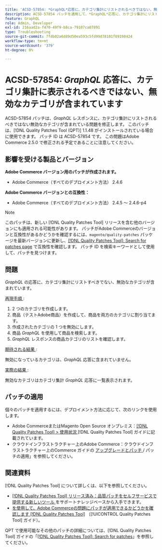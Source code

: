 ```yaml
---
title: 'ACSD-57854: *GraphQL*応答に、カテゴリ集計にリストされるべきではない、無効なカテゴリが含まれています'
description: ACSD-57854 パッチを適用して、*GraphQL*応答に、カテゴリ集計にリストされるべきでない無効なカテゴリが含まれているAdobe Commerceの問題を修正してください。
feature: GraphQL
role: Admin, Developer
exl-id: 216aad2a-f470-49f9-b8ca-79107ca07891
type: Troubleshooting
source-git-commit: 7fdb02a6d89d50ea593c5fd99d78101f89198424
workflow-type: tm+mt
source-wordcount: '379'
ht-degree: 0%

---
```


# ACSD-57854: *GraphQL* 応答に、カテゴリ集計に表示されるべきではない、無効なカテゴリが含まれています

ACSD-57854 パッチは、*GraphQL* レスポンスに、カテゴリ集計にリストされるべきではない無効なカテゴリが含まれている問題を修正します。 このパッチは、[!DNL Quality Patches Tool (QPT)] 1.1.48 がインストールされている場合に使用できます。 パッチ ID は ACSD-57854 です。 この問題はAdobe Commerce 2.5.0 で修正される予定であることに注意してください。

## 影響を受ける製品とバージョン

**Adobe Commerce バージョン用のパッチが作成されます。**

* Adobe Commerce（すべてのデプロイメント方法） 2.4.6

**Adobe Commerce バージョンとの互換性：**

* Adobe Commerce（すべてのデプロイメント方法） 2.4.5 ～ 2.4.6-p4

>[!NOTE]
>
>このパッチは、新しい [!DNL Quality Patches Tool] リリースを含む他のバージョンにも適用される可能性があります。 パッチがAdobe Commerceのバージョンと互換性があるかどうかを確認するには、`magento/quality-patches` パッケージを最新バージョンに更新し、[[!DNL Quality Patches Tool]: Search for patches page](https://experienceleague.adobe.com/tools/commerce-quality-patches/index.html) で互換性を確認します。 パッチ ID を検索キーワードとして使用して、パッチを見つけます。

## 問題

*GraphQL* の応答に、カテゴリ集計にリストすべきでない、無効なカテゴリが含まれています。

<u> 再現手順 </u>:

1. 2 つのカテゴリを作成します。
1. 商品（テストAdobe商品）を作成して、商品を両方のカテゴリに割り当てます。
1. 作成されたカテゴリの 1 つを無効にします。
1. 商品 *GraphQL* を使用して商品を検索します。
1. *GraphQL* レスポンスの商品カテゴリのリストを確認します。

<u> 期待される結果 </u>:

無効になっているカテゴリは、*GraphQL* 応答に含まれていません。

<u> 実際の結果 </u>:

無効なカテゴリはカテゴリ集計 *GraphQL* 応答に一覧表示されます。

## パッチの適用

個々のパッチを適用するには、デプロイメント方法に応じて、次のリンクを使用します。

* Adobe CommerceまたはMagento Open Source オンプレミス：[[!DNL Quality Patches Tool] > 使用状況 ](/help/tools/quality-patches-tool/usage.md) [!DNL Quality Patches Tool] ガイドに記載されています。
* クラウドインフラストラクチャー上のAdobe Commerce：クラウドインフラストラクチャー上のCommerce ガイドの [ アップグレードとパッチ ](https://experienceleague.adobe.com/docs/commerce-cloud-service/user-guide/develop/upgrade/apply-patches.html)/ パッチの適用」を参照してください。

## 関連資料

[!DNL Quality Patches Tool] について詳しくは、以下を参照してください。

* [[!DNL Quality Patches Tool]  リリース済み：品質パッチをセルフサービスで提供する新しいツール ](https://experienceleague.adobe.com/en/docs/commerce-operations/tools/quality-patches-tool/quality-patches-tool-to-self-serve-quality-patches) をサポートナレッジベースから入手できます。
* [ を使用して、Adobe Commerceの問題にパッチが適用できるかどうかを確認します  [!DNL Quality Patches Tool]](/help/tools/quality-patches-tool/patches-available-in-qpt/check-patch-for-magento-issue-with-magento-quality-patches.md) （[!UICONTROL Quality Patches Tool] ガイド）。


QPT で使用可能なその他のパッチの詳細については、[!DNL Quality Patches Tool] ガイドの「[[!DNL Quality Patches Tool]: Search for patches](https://experienceleague.adobe.com/tools/commerce-quality-patches/index.html)」を参照してください。
